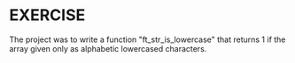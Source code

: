 # EXERCISE

The project was to write a function "ft_str_is_lowercase" that returns 1 if the array given only as alphabetic lowercased characters.